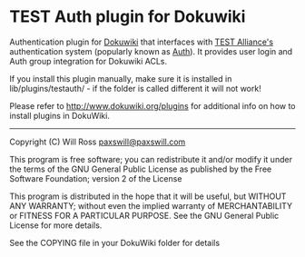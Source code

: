 # TEST Auth plugin for Dokuwiki

Authentication plugin for [Dokuwiki][dokuwiki] that interfaces with [TEST
Alliance's][test-alliance] authentication system (popularly known as
[Auth][auth]). It provides user login and Auth group integration for Dokuwiki
ACLs.

[dokuwiki]: https://www.dokuwiki.org/
[test-alliance]: https://pleaseignore.com/
[auth]: https://auth.pleaseignore.com/

If you install this plugin manually, make sure it is installed in
lib/plugins/testauth/ - if the folder is called different it
will not work!

Please refer to http://www.dokuwiki.org/plugins for additional info
on how to install plugins in DokuWiki.

----
Copyright (C) Will Ross <paxswill@paxswill.com>

This program is free software; you can redistribute it and/or modify
it under the terms of the GNU General Public License as published by
the Free Software Foundation; version 2 of the License

This program is distributed in the hope that it will be useful,
but WITHOUT ANY WARRANTY; without even the implied warranty of
MERCHANTABILITY or FITNESS FOR A PARTICULAR PURPOSE.  See the
GNU General Public License for more details.

See the COPYING file in your DokuWiki folder for details

